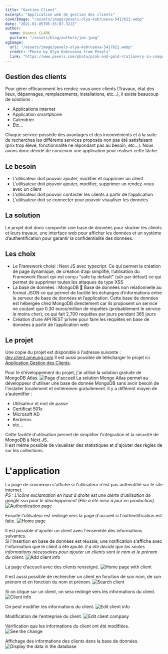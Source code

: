 ```yaml
---
title: "Gestion Client"
excerpt: "Application web de gestion des clients"
coverImage: "/assets/image/pexels-olya-kobruseva-5417622.webp"
date: "2021-01-05T05:35:07.322Z"
author:
  name: Keanui CLARK
  picture: "/assets/blog/authors/joe.jpeg"
ogImage:
  url: "/assets/image/pexels-olya-kobruseva-5417622.webp"
  credit: "Photo by Olya Kobruseva from Pexels"
  link: "https://www.pexels.com/photo/pink-and-gold-stationery-in-composition-5417622/?utm_content=attributionCopyText&utm_medium=referral&utm_source=pexels"
---
```


## Gestion des clients

Pour gérer efficacement les rendez-vous avec clients (Travaux, état des lieux, dépannages, remplacements, installations, etc…), il existe beaucoup de solutions :
-	Applications internet
-	Application smartphone
-	Calendrier
-	Etc…

Chaque service possède des avantages et des inconvénients et à la suite de recherches les différents services proposés non pas été satisfaisant (prix trop élevé, fonctionnalité ne répondant pas au besoin, etc…).
Nous avons donc décidé de concevoir une application pour réaliser cette tâche.

## Le besoin
-	L’utilisateur doit pouvoir ajouter, modifier et supprimer un client
-	L’utilisateur doit pouvoir ajouter, modifier, supprimer un rendez-vous avec un client
-	L’utilisateur doit pouvoir contacter les clients à partir de l’application
-	L’utilisateur doit se connecter pour pouvoir visualiser les données

## La solution
Le projet doit donc comporter une base de données pour stocker les clients et leurs travaux, une interface web pour afficher les données et un système d’authentification pour garantir la confidentialité des données.

## Les choix
- Le Framework choisi : Next JS avec typecript. Ce qui permet la création de page dynamique, de création d’api simplifié, l’utilisation du Framework React qui est conçu "safe by default" (sûr par défaut) ce qui permet de supprimer toutes les attaques de type XSS
- La base de données : MongoDB  Base de données non relationnelle au format JSON ce qui permet de facilité les échanges d’informations entre le serveur de base de données et l’application. Cette base de données est hébergée chez MongoDB directement car ils proposent un service ne coutant que 0.30 euros/million de requêtes (probablement le service le moins cher), ce qui fait 2,700 requêtes par jours pendant 365 jours
- Création d’une API REST privée pour faire les requêtes en base de données à partir de l’application web

## Le projet
Une copie du projet est disponible à l'adresse suivante : [dev.client.ameung.com](https://dev.client.ameung.com)
Il est aussi possible de télécharger le projet ici [Application Gestion des Clients](https://github.com/W-Kanzashi/gestion-client).

Pour le d'éveloppement du projet, j'ai utilisé la solution gratuite de MongoDB Atlas.
![Page d'accueil](/assets/client/mongodb_free_tier.png)
La solution Mongo Atlas permet au développeur d'utiliser une base de donnée MongoDB sans avoir besoin de l'installer localement et entièremen gratuitement. Il y a différent moyen de s'autentifier :
- Utilisateur et mot de passe
- Certificat 501x
- Microsoft AD
- Kerberos
- etc...

Cette facilité d'utilisation permet de simplifier l'intégration et la sécurité de MongoDB à Next JS.  
Il est même possible de visualiser des statistiques et d'ajouter des règles de sur les collections.

# L'application
La page de connexion s'affiche si l'utilisateur n'est pas authentifié sur le site internet.  
*PS : L'icône exclamation en haut à droite est une alerte d'utilisation de google sso pour le développement (Elle à été mise à jour en production).*
![Authentication page](/assets/client/Login_Client.png)

Ensuite l'utilsateur est redirigé vers la page d'accueil si l'authentification est faite.
![Home page](/assets/client/Acceuil.png)

Il est possible d'ajouter un client avec l'ensemble des informations suivantes.  
Si l'insertion en base de données est réussie, une notification s'affiche avec l'information que le client a été ajouté.
*Il à été décidé que les seules informations nécessaires pour ajouter un clients sont le nom et le prénom du client.*
![Add client info](/assets/client/Add_Client_all.png)

La page d'accueil avec des clients renseigné.
![Home page with client](/assets/client/Homepage.png)

Il est aussi possible de rechercher un client en fonction de son nom, de son prénom et en fonction du nom et prénom.
![Search client](/assets/client/Search_client.png)

Si on clique sur un client, on sera redirigé vers les informations du client.
![Client info](/assets/client/Fiche_client.png)

On peut modifier les informations du client.
![Edit client info](/assets/client/edit_client.png)

Modification de l'entreprise du client.
![Edit client company](/assets/client/edit_client_1.png)

Vérification que les informations du client ont été modifiées.
![See the change](/assets/client/client_edited.png)

Affichage des informations des clients dans la base de données.
![Display the data in the database](/assets/client/database.png)